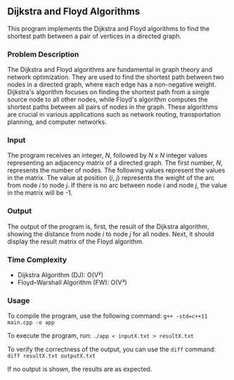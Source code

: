 ## Dijkstra and Floyd Algorithms
This program implements the Dijkstra and Floyd algorithms to find the shortest path between a pair of vertices in a directed graph.

### Problem Description
The Dijkstra and Floyd algorithms are fundamental in graph theory and network optimization. They are used to find the shortest path between two nodes in a directed graph, where each edge has a non-negative weight. Dijkstra's algorithm focuses on finding the shortest path from a single source node to all other nodes, while Floyd's algorithm computes the shortest paths between all pairs of nodes in the graph. These algorithms are crucial in various applications such as network routing, transportation planning, and computer networks.

### Input
The program receives an integer, *N*, followed by *N* x *N* integer values representing an adjacency matrix of a directed graph. The first number, *N*, represents the number of nodes. The following values represent the values in the matrix. The value at position (*i*, *j*) represents the weight of the arc from node *i* to node *j*. If there is no arc between node *i* and node *j*, the value in the matrix will be -1.

### Output
The output of the program is, first, the result of the Dijkstra algorithm, showing the distance from node *i* to node *j* for all nodes. Next, it should display the result matrix of the Floyd algorithm.

### Time Complexity
- Dijkstra Algorithm (DJ): O(V²)
- Floyd–Warshall Algorithm (FW): O(V³)

### Usage
To compile the program, use the following command:
`g++ -std=c++11 main.cpp -o app`

To execute the program, run:
`./app < inputX.txt > resultX.txt`

To verify the correctness of the output, you can use the `diff` command:
`diff resultX.txt outputX.txt`

If no output is shown, the results are as expected.